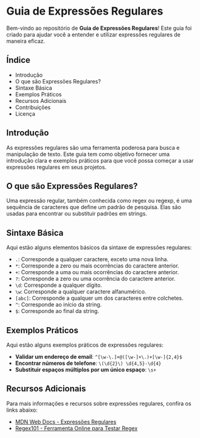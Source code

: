 # Guia de Expressões Regulares

Bem-vindo ao repositório de **Guia de Expressões Regulares**! Este guia foi criado para ajudar você a entender e utilizar expressões regulares de maneira eficaz.

## Índice

- Introdução
- O que são Expressões Regulares?
- Sintaxe Básica
- Exemplos Práticos
- Recursos Adicionais
- Contribuições
- Licença

## Introdução

As expressões regulares são uma ferramenta poderosa para busca e manipulação de texto. Este guia tem como objetivo fornecer uma introdução clara e exemplos práticos para que você possa começar a usar expressões regulares em seus projetos.

## O que são Expressões Regulares?

Uma expressão regular, também conhecida como regex ou regexp, é uma sequência de caracteres que define um padrão de pesquisa. Elas são usadas para encontrar ou substituir padrões em strings.

## Sintaxe Básica

Aqui estão alguns elementos básicos da sintaxe de expressões regulares:

- `.`: Corresponde a qualquer caractere, exceto uma nova linha.
- `*`: Corresponde a zero ou mais ocorrências do caractere anterior.
- `+`: Corresponde a uma ou mais ocorrências do caractere anterior.
- `?`: Corresponde a zero ou uma ocorrência do caractere anterior.
- `\d`: Corresponde a qualquer dígito.
- `\w`: Corresponde a qualquer caractere alfanumérico.
- `[abc]`: Corresponde a qualquer um dos caracteres entre colchetes.
- `^`: Corresponde ao início da string.
- `$`: Corresponde ao final da string.

## Exemplos Práticos

Aqui estão alguns exemplos práticos de expressões regulares:

- **Validar um endereço de email**: `^[\w-\.]+@([\w-]+\.)+[\w-]{2,4}$`
- **Encontrar números de telefone**: `\(\d{2}\) \d{4,5}-\d{4}`
- **Substituir espaços múltiplos por um único espaço**: `\s+`

## Recursos Adicionais

Para mais informações e recursos sobre expressões regulares, confira os links abaixo:

- [MDN Web Docs - Expressões Regulares](https://developer.mozilla.org/pt-BR/docs/Web/JavaScript/Guide/Regular_expressions)
- [Regex101 - Ferramenta Online para Testar Regex](https://regex101.com/)
